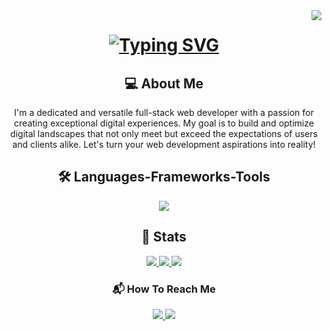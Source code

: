 <!--visitors count-->
<img align="right" src="https://komarev.com/ghpvc/?username=tonycharles377&style=flat-square&color=blue"/>

<!--Typing SVG-->
<h1 align="center">
<a href="https://git.io/typing-svg"><img src="https://readme-typing-svg.demolab.com?font=Fira+Code&weight=1000&size=30&duration=6000&pause=1000&color=8D2DFF&center=true&vCenter=true&random=false&width=435&lines=Hello+World!+%F0%9F%91%8B;I'm+Charles+Omondi;A+Full-stack+Web+Dev+%F0%9F%91%A8%E2%80%8D%F0%9F%92%BB" alt="Typing SVG" /></a>
</h1>

<h2 align="center">💻 About Me</h2>

<div align="center">
  <p>I'm a dedicated and versatile full-stack web developer with a passion for creating exceptional digital experiences.
  My goal is to build and optimize digital landscapes that not only meet but exceed the expectations of users and clients
  alike. Let's turn your web development aspirations into reality!</p>
</div>

<h2 align="center">🛠 Languages-Frameworks-Tools</h2>

<div align="center">
  <a href="https://skillicons.dev">
    <img src="https://skillicons.dev/icons?i=js,html,css,ruby,rails,python,c,vscode,git,bash,wordpress,react,nodejs,figma&perline=7" />
  </a>
</div>


<h2 align="center">🥇 Stats</h2>

<div align="center">
  <a href="https://git.io/streak-stats">
    <img src="https://github-readme-streak-stats-flame-delta.vercel.app?user=tonycharles377&theme=highcontrast" />
  </a>

  <a href="https://git.io/streak-stats">
    <img src="https://github-readme-stats.vercel.app/api?username=tonycharles377&show_icons=true&theme=highcontrast" />
  </a>

  <a href="https://git.io/streak-stats">
    <img src="https://github-readme-stats.vercel.app/api/top-langs/?username=anuraghazra&layout=compact" />
  </a>
</div>

<div align="center">
  <h3 align="center">📬 How To Reach Me</h3>
  <a href="https://www.linkedin.com/in/charles-omondi">
    <img src="https://img.shields.io/badge/LinkedIn-0077B5?style=for-the-badge&logo=linkedin&logoColor=white"/>
  </a>

  <a href="mailto:tonycharles377@gmail.com">
    <img src="https://img.shields.io/badge/Gmail-D14836?style=for-the-badge&logo=gmail&logoColor=white"/>
  </a>
 
</div>


<!---
tonycharles377/tonycharles377 is a ✨ special ✨ repository because its `README.md` (this file) appears on your GitHub profile.
You can click the Preview link to take a look at your changes.
--->
